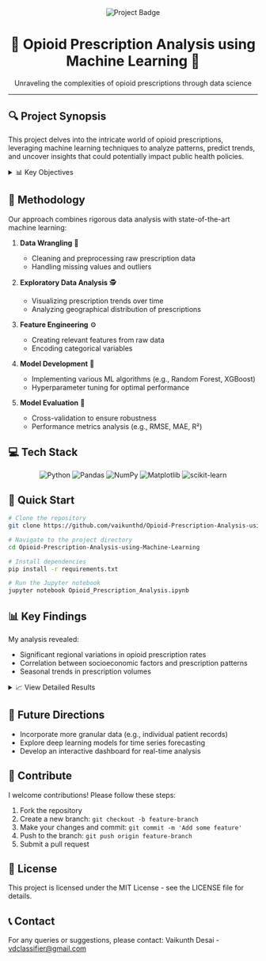 <div align="center">
  <img src="https://img.shields.io/badge/Project-Opioid%20Prescription%20Analysis-blue?style=for-the-badge&logo=github" alt="Project Badge">
  <h1>🏥 Opioid Prescription Analysis using Machine Learning 💊</h1>
  <p>Unraveling the complexities of opioid prescriptions through data science</p>
</div>

---

## 🔍 Project Synopsis

This project delves into the intricate world of opioid prescriptions, leveraging machine learning techniques to analyze patterns, predict trends, and uncover insights that could potentially impact public health policies.

<details>
<summary>📊 Key Objectives</summary>

- Analyze historical opioid prescription data
- Identify factors influencing prescription rates
- Develop predictive models for prescription trends
- Provide actionable insights for healthcare policymakers
</details>

## 🧠 Methodology

Our approach combines rigorous data analysis with state-of-the-art machine learning:

1. **Data Wrangling** 🧹
   - Cleaning and preprocessing raw prescription data
   - Handling missing values and outliers

2. **Exploratory Data Analysis** 🕵️
   - Visualizing prescription trends over time
   - Analyzing geographical distribution of prescriptions

3. **Feature Engineering** ⚙️
   - Creating relevant features from raw data
   - Encoding categorical variables

4. **Model Development** 🤖
   - Implementing various ML algorithms (e.g., Random Forest, XGBoost)
   - Hyperparameter tuning for optimal performance

5. **Model Evaluation** 📏
   - Cross-validation to ensure robustness
   - Performance metrics analysis (e.g., RMSE, MAE, R²)

## 💻 Tech Stack

<div align="center">

![Python](https://img.shields.io/badge/python-3670A0?style=for-the-badge&logo=python&logoColor=ffdd54)
![Pandas](https://img.shields.io/badge/pandas-%23150458.svg?style=for-the-badge&logo=pandas&logoColor=white)
![NumPy](https://img.shields.io/badge/numpy-%23013243.svg?style=for-the-badge&logo=numpy&logoColor=white)
![Matplotlib](https://img.shields.io/badge/Matplotlib-%23ffffff.svg?style=for-the-badge&logo=Matplotlib&logoColor=black)
![scikit-learn](https://img.shields.io/badge/scikit--learn-%23F7931E.svg?style=for-the-badge&logo=scikit-learn&logoColor=white)

</div>

## 🚀 Quick Start

```bash
# Clone the repository
git clone https://github.com/vaikunthd/Opioid-Prescription-Analysis-using-Machine-Learning.git

# Navigate to the project directory
cd Opioid-Prescription-Analysis-using-Machine-Learning

# Install dependencies
pip install -r requirements.txt

# Run the Jupyter notebook
jupyter notebook Opioid_Prescription_Analysis.ipynb
```

## 📊 Key Findings

My analysis revealed:
- Significant regional variations in opioid prescription rates
- Correlation between socioeconomic factors and prescription patterns
- Seasonal trends in prescription volumes

<details>
<summary>📈 View Detailed Results</summary>

| Model | Precision | Recall | f1-score | Accuracy |
|-------|------|-----|----------|----------|
| Decision Tree | 0.71 | 0.86 | 0.77 | 0.75 |
| Logistic Regression | 0.71 | 0.90 | 0.88 | 0.77 |

</details>

## 🎯 Future Directions

- Incorporate more granular data (e.g., individual patient records)
- Explore deep learning models for time series forecasting
- Develop an interactive dashboard for real-time analysis

## 🤝 Contribute
I welcome contributions! Please follow these steps:

1. Fork the repository
2. Create a new branch: `git checkout -b feature-branch`
3. Make your changes and commit: `git commit -m 'Add some feature'`
4. Push to the branch: `git push origin feature-branch`
5. Submit a pull request

## 📜 License
This project is licensed under the MIT License - see the LICENSE file for details.

## 📞 Contact

For any queries or suggestions, please contact:
Vaikunth Desai - vdclassifier@gmail.com
